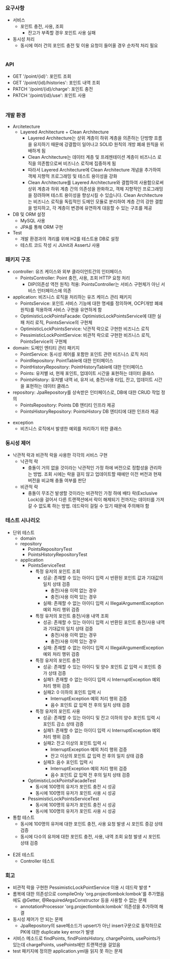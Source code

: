 ### 요구사항
* 서비스
    * 포인트 충전, 사용, 조회
        * 잔고가 부족할 경우 포인트 사용 실패
* 동시성 처리
    * 동시에 여러 건의 포인트 충전 및 이용 요청이 들어올 경우 순차적 처리 필요</br></br>
###
###
### API
* GET '/point/{id}': 포인트 조회
* GET '/point/{id}/histories': 포인트 내역 조회
* PATCH '/point/{id}/charge': 포인트 충전
* PATCH '/point/{id}/use': 포인트 사용</br></br>
###
###
### 개발 환경
* Arcitetecture
  * Layered Architecture + Clean Architecture
    * Layered Architecture는 상위 계층이 하위 계층을 의존하는 단방향 흐름을 유지하기 때문에 강결합이 일어나고 SOLID 원칙의 개방 폐쇄 원칙을 위배하게 됨
    * Clean Architecture는 데이터 계층 및 프레젠테이션 계층이 비즈니스 로직을 의존함으로써 비즈니스 로직에 집중하게 됨 
    * 따라서 Layered Architecture에 Clean Architecture 개념을 추가하여 객체 지향적 프로그래밍 및 테스트 용이성을 강화 
    * Clean Architecture를 Layered Architecture와 결합하여 사용함으로써 상위 계층과 하위 계층 간의 의존성을 완화하고, 객체 지향적인 프로그래밍을 장려하며 테스트 용이성을 향상시킬 수 있습니다. Clean Architecture는 비즈니스 로직을 독립적인 도메인 모듈로 분리하여 계층 간의 강한 결합을 방지하고, 각 계층이 변경에 유연하게 대응할 수 있는 구조를 제공
* DB 및 ORM 설정
  * MySQL 사용
  * JPA를 통해 ORM 구현
* Test
  * 개발 환경과의 격리를 위해 H2를 테스트용 DB로 설정
  * 테스트 코드 작성 시 JUnit과 AssertJ 사용

###
###
### 패키지 구조
* controller: 유즈 케이스와 외부 클라이언트간의 인터페이스
  * PointsController: Point 충전, 사용, 조회 HTTP 요청 처리
    * DIP(의존성 역전 원칙) 적용: PointsController는 서비스 구현체가 아닌 서비스 인터페이스에 의존
* application: 비즈니스 로직을 처리하는 유즈 케이스 관리 패키지
  * PointsService: 포인트 서비스 기능에 대한 명세를 정의하며, OCP(개방 폐쇄 원칙)를 적용하여 서비스 구현을 유연하게 함
  * OptimisticLockPointsFacade: OptimisticLockPointsService에 대한 실패 처리 로직, PointsService의 구현체
  * OptimisticLockPointsService: 낙관적 락으로 구현한 비즈니스 로직
  * PessimisticLockPointService: 비관적 락으로 구현한 비즈니스 로직, PointsService의 구현체
* domain: 도메인 엔티티 관리 패키지
  * PointService: 동시성 제어를 포함한 포인트 관련 비즈니스 로직 처리
  * PointRepository: PointTable에 대한 인터페이스
  * PointHistoryRepository: PointHistoryTable에 대한 인터페이스
  * Points: 유저별 id, 현재 포인트, 업데이트 시간을 표현하는 데이터 클래스
  * PointsHistory: 유저별 내역 id, 유저 id, 충전/사용 타입, 잔고, 업데이트 시간을 표현하는 데이터 클래스
* repository: JpaRepository를 상속받은 인터페이스로, DB에 대한 CRUD 작업 정의
  * PointsRepository: Points DB 엔티티 인프라 제공</br>
  * PointsHistoryRepository: PointsHistory DB 엔티티에 대한 인프라 제공</br></br>
* exception
  * 비즈니스 로직에서 발생한 예외를 처리하기 위한 클래스
###
###
### 동시성 제어
* 낙관적 락과 비관적 락을 사용한 각각의 서비스 구현
  * 낙관적 락
    * 충돌이 거의 없을 것이라는 낙관적인 가정 하에 버전으로 정합성을 관리하는 방법. 조회 시에는 락을 걸지 않고 업데이트할 때에만 이전 버전과 현재 버전을 비교해 충돌 여부를 판단
  * 비관적 락
    * 충돌이 무조건 발생할 것이라는 비관적인 가정 하에 배타 락(Exclusive Lock)을 걸어서 다른 트랜잭션에서 락이 해제되기 전까지는 데이터를 가져갈 수 없도록 하는 방법. 데드락이 걸릴 수 있기 때문에 주의해야 함 
###    
###
### 테스트 시나리오
* 단위 테스트
  * domain
  * repository
    * PointsRepositoryTest
    * PointsHistoryRepositoryTest
  * application
    * PointsServiceTest
        * 특정 유저의 포인트 조회
            * 성공: 존재할 수 있는 아이디 입력 시 반환된 포인트 값과 기대값의 일치 상태 검증
                * 충전/사용 이력 없는 경우
                * 충전/사용 이력 있는 경우
            * 실패: 존재할 수 없는 아이디 입력 시 IllegalArgumentException 예외 처리 행위 검증
        * 특정 유저의 포인트 충전/사용 내역 조회
            * 성공: 존재할 수 있는 아이디 입력 시 반환된 포인트 충전/사용 내역과 기대값의 일치 상태 검증
                * 충전/사용 이력 없는 경우
                * 충전/사용 이력 있는 경우
            * 실패: 존재할 수 없는 아이디 입력 시 IllegalArgumentException 예외 처리 행위 검증
        * 특정 유저의 포인트 충전
            * 성공: 존재할 수 있는 아이디 및 양수 포인트 값 입력 시 포인트 증가 상태 검증
            * 실패1: 존재할 수 없는 아이디 입력 시 InterruptException 예외 처리 행위 검증
            * 실패2: 0 이하의 포인트 입력 시
                * InterruptException 예외 처리 행위 검증
                * 음수 포인트 값 입력 전 후의 일치 상태 검증
        * 특정 유저의 포인트 사용
            * 성공: 존재할 수 있는 아이디 및 잔고 이하의 양수 포인트 입력 시 포인트 감소 상태 검증
            * 실패1: 존재할 수 없는 아이디 입력 시 InterruptException 예외 처리 행위 검증
            * 실패2: 잔고 이상의 포인트 입력 시
                * InterruptException 예외 처리 행위 검증
                * 잔고 이상의 포인트 값 입력 전 후의 일치 상태 검증
            * 실패3: 음수 포인트 입력 시
                * InterruptException 예외 처리 행위 검증
                * 음수 포인트 값 입력 전 후의 일치 상태 검증
    * OptimisticLockPointsFacadeTest
      * 동시에 100명의 유저가 포인트 충전 시 성공
      * 동시에 100명의 유저가 포인트 사용 시 성공
    * PessimisticLockPointsServiceTest
      * 동시에 100명의 유저가 포인트 충전 시 성공
      * 동시에 100명의 유저가 포인트 사용 시 성공
* 통합 테스트
    * 동시에 100명의 유저에 대한 포인트 충전, 사용 요청 발생 시 포인트 증감 상태 검증
    * 동시에 다수의 유저에 대한 포인트 충전, 사용, 내역 조회 요청 발생 시 포인트 상태 검증</br></br>
* E2E 테스트
  * Controller 테스트
###
###
### 회고
* 비관적 락을 구현한 PessimisticLockPointService 이용 시 데드락 발생
  * 
* 롬복에 대한 의존성으로 compileOnly 'org.projectlombok:lombok'를 추가했음에도 @Getter, @RequiredArgsConstructor 등을 사용할 수 없는 문제
  * annotationProcessor 'org.projectlombok:lombok' 의존성을 추가하여 해결
* 동시성 제어가 안 되는 문제
  * JpaRepository의 save메소드가 upsert가 아닌 insert구문으로 동작하므로 PK에 대한 duplicate key error가 발생
* 서비스 메소드로 findPoints, findPointsHistory, chargePoints, usePoints가 있는데 chargePoints, usePoints에만 트랜잭션을 걸었음
* test 패키지에 정의한 application.yml을 읽지 못 하는 문제
